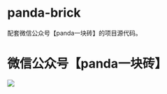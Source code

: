 # panda-brick
配套微信公众号【panda一块砖】的项目源代码。



# 微信公众号【panda一块砖】

<img src=http://39.96.24.63/wp-content/uploads/2019/06/export1559829285250.jpg>

